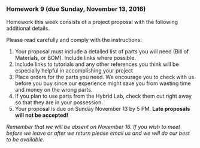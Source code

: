 ### Homework 9 (due Sunday, November 13, 2016)

Homework this week consists of a project proposal with the following additional details. 

Please read carefully and comply with the instructions:

1. Your proposal must include a detailed list of parts you will need (Bill of Materials, or BOM). Include links where possible. 
2. Include links to tutorials and any other references you think will be especially helpful in accomplishing your project
3. Place orders for the parts you need. We encourage you to check with us before you buy since our experience might save you from wasting time and money on the wrong parts. 
4. If you plan to use parts from the Hybrid Lab, check them out right away so that they are in your possession.
5. Your proposal is due on Sunday November 13 by 5 PM. **Late proposals will not be accepted!**

*Remember that we will be absent on November 16. If you wish to meet before we leave or after we return please email us and we will do our best to be available.*
